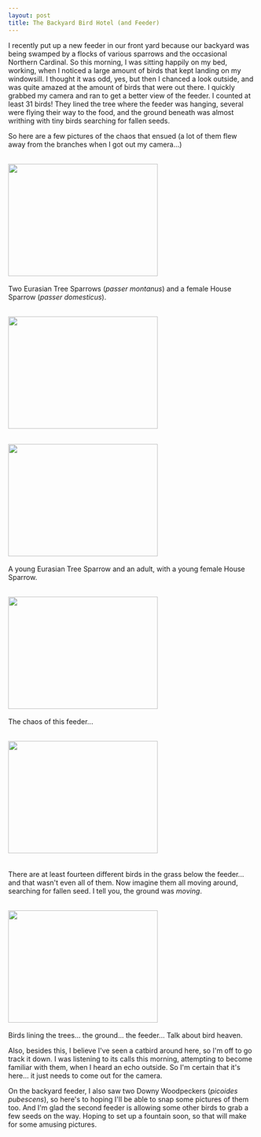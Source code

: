 ```yaml
---
layout: post
title: The Backyard Bird Hotel (and Feeder)
---
```


I recently put up a new feeder in our front yard because our backyard was being swamped by a flocks of various sparrows and the occasional Northern Cardinal. So this morning, I was sitting happily on my bed, working, when I noticed a large amount of birds that kept landing on my windowsill. I thought it was odd, yes, but then I chanced a look outside, and was quite amazed at the amount of birds that were out there. I quickly grabbed my camera and ran to get a better view of the feeder. I counted at least 31 birds! They lined the tree where the feeder was hanging, several were flying their way to the food, and the ground beneath was almost writhing with tiny birds searching for fallen seeds. 

So here are a few pictures of the chaos that ensued (a lot of them flew away from the branches when I got out my camera...)  

<br> <img src="https://lh3.googleusercontent.com/WIvzodUd0jSOPeTBaMdnCQf3GBMXrw_N2uwCDhOPDQU=w892-h669-no" style="width:304px;height:228px;">  </br>
<br> Two Eurasian Tree Sparrows (*passer montanus*) and a female House Sparrow (*passer domesticus*). </br> 

<br> <img src="https://lh3.googleusercontent.com/MZGN0VA07Wp8cDrkunjh1hONcbLYrZRoxXk5NScO8Qc=w892-h669-no" style="width:304px;height:228px;"> </br> 

<br> <img src="https://lh3.googleusercontent.com/Mq1Q592Gp9eR3mgLQwQv3mRjzvwwubsomBi_t6pLKs8=w892-h669-no" style="width:304px;height:228px;">  </br>
<br> A young Eurasian Tree Sparrow and an adult, with a young female House Sparrow. </br>    

<br> <img src="https://lh3.googleusercontent.com/l9PBfQNIPFtYybwxlzTEuHddbH4q4nrs3tNqfxewAXw=w892-h669-no" style="width:304px;height:228px;">  </br> 
<br>The chaos of this feeder... </br> 

<br> <img src="https://lh3.googleusercontent.com/lx3Pl8eaD7QX2-okhV3uuO5y-ReMyakRGipFHi5hTqM=w892-h669-no" style="width:304px;height:228px;"> </br>  
<br>There are at least fourteen different birds in the grass below the feeder... and that wasn't even all of them. Now imagine them all moving around, searching for fallen seed. I tell you, the ground was *moving*.  </br>

<br> <img src="https://lh3.googleusercontent.com/_nb9qkXz7Jwg5Sw7a-uiFlEGz6Cy8IO1hT3fl7JA_ps=w892-h669-no" style="width:304px;height:228px;">  </br>
<br>Birds lining the trees... the ground... the feeder... Talk about bird heaven. </br> 

Also, besides this, I believe I've seen a catbird around here, so I'm off to go track it down. I was listening to its calls this morning, attempting to become familiar with them, when I heard an echo outside. So I'm certain that it's here... it just needs to come out for the camera.   

On the backyard feeder, I also saw two Downy Woodpeckers (*picoides pubescens*), so here's to hoping I'll be able to snap some pictures of them too. And I'm glad the second feeder is allowing some other birds to grab a few seeds on the way. Hoping to set up a fountain soon, so that will make for some amusing pictures.     
